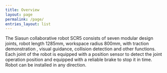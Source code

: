 ```yaml
---
title: Overview
layout: page
permalink: /page/
entries_layout: list
---
```

The Siasun collaborative robot SCR5 consists of seven modular design joints,
robot length 1285mm, workspace radius 800mm, with traction demonstration ,
visual guidance, collision detection and other functions. Each joint of the robot is
equipped with a position sensor to detect the joint operation position and equipped
with a reliable brake to stop it in time. Robot can be installed in any direction.
